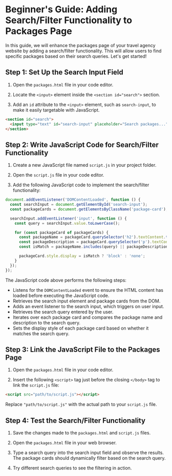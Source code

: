 # Beginner's Guide: Adding Search/Filter Functionality to Packages Page

In this guide, we will enhance the packages page of your travel agency website by adding a search/filter functionality. This will allow users to find specific packages based on their search queries. Let's get started!

## Step 1: Set Up the Search Input Field

1. Open the `packages.html` file in your code editor.

2. Locate the `<input>` element inside the `<section id="search">` section.

3. Add an `id` attribute to the `<input>` element, such as `search-input`, to make it easily targetable with JavaScript.

```html
<section id="search">
  <input type="text" id="search-input" placeholder="Search packages...">
</section>
```

## Step 2: Write JavaScript Code for Search/Filter Functionality

1. Create a new JavaScript file named `script.js` in your project folder.

2. Open the `script.js` file in your code editor.

3. Add the following JavaScript code to implement the search/filter functionality:

```javascript
document.addEventListener('DOMContentLoaded', function () {
  const searchInput = document.getElementById('search-input');
  const packageCards = document.getElementsByClassName('package-card');

  searchInput.addEventListener('input', function () {
    const query = searchInput.value.toLowerCase();

    for (const packageCard of packageCards) {
      const packageName = packageCard.querySelector('h2').textContent.toLowerCase();
      const packageDescription = packageCard.querySelector('p').textContent.toLowerCase();
      const isMatch = packageName.includes(query) || packageDescription.includes(query);

      packageCard.style.display = isMatch ? 'block' : 'none';
    }
  });
});
```

The JavaScript code above performs the following steps:
- Listens for the `DOMContentLoaded` event to ensure the HTML content has loaded before executing the JavaScript code.
- Retrieves the search input element and package cards from the DOM.
- Adds an event listener to the search input, which triggers on user input.
- Retrieves the search query entered by the user.
- Iterates over each package card and compares the package name and description to the search query.
- Sets the display style of each package card based on whether it matches the search query.

## Step 3: Link the JavaScript File to the Packages Page

1. Open the `packages.html` file in your code editor.

2. Insert the following `<script>` tag just before the closing `</body>` tag to link the `script.js` file:

```html
<script src="path/to/script.js"></script>
```

Replace `"path/to/script.js"` with the actual path to your `script.js` file.

## Step 4: Test the Search/Filter Functionality

1. Save the changes made to the `packages.html` and `script.js` files.

2. Open the `packages.html` file in your web browser.

3. Type a search query into the search input field and observe the results. The package cards should dynamically filter based on the search query.

4. Try different search queries to see the filtering in action.
